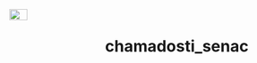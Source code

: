 <div style=" display: flex; flex-direction: row; gap: 45px;">
<img style=" height: 25%; width: 25%;" src="https://github.com/Raul-Rotilli/chamadosti_senac/assets/134441475/8749a12b-a7e0-46d7-bbb0-e170bd204e13">
<h1 style=" margin-top: 50px;">chamadosti_senac</h1>
</div>
